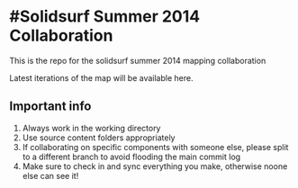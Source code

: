 #Solidsurf Summer 2014 Collaboration
=======
This is the repo for the solidsurf summer 2014 mapping collaboration

Latest iterations of the map will be available here.

Important info
---------------
1. Always work in the working directory
2. Use source content folders appropriately
3. If collaborating on specific components with someone else, please split to a different branch to avoid flooding the main commit log
4. Make sure to check in and sync everything you make, otherwise noone else can see it!

